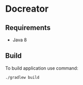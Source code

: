 # Docreator

## Requirements

- Java 8

## Build

To build application use command: 
```sh
./gradlew build
```
